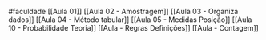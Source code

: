 #faculdade 
[[Aula 01]]
[[Aula 02 - Amostragem]]
[[Aula 03 - Organiza dados]]
[[Aula 04 - Método tabular]]
[[Aula 05 - Medidas Posição]]
[[Aula 10 - Probabilidade Teoria]]
[[Aula - Regras Definições]]
[[Aula - Contagem]]

